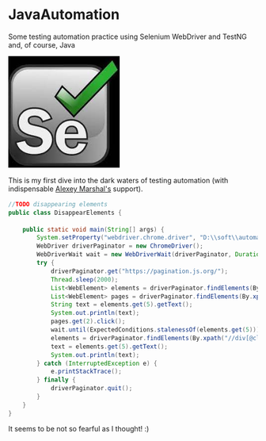 # JavaAutomation
Some testing automation practice using Selenium WebDriver and TestNG and, of course, Java

![Selenium](https://github.com/Bainoff/JavaAutomation/blob/master/selenium.jpg?raw=true)

This is my first dive into the dark waters of testing automation (with indispensable [Alexey Marshal's](https://youtu.be/L2jMIJy0u90) support).
```Java
//TODO disappearing elements
public class DisappearElements {

    public static void main(String[] args) {
        System.setProperty("webdriver.chrome.driver", "D:\\soft\\automation\\chromedriver\\chromedriver.exe");
        WebDriver driverPaginator = new ChromeDriver();
        WebDriverWait wait = new WebDriverWait(driverPaginator, Duration.ofSeconds(10));
        try {
            driverPaginator.get("https://pagination.js.org/");
            Thread.sleep(2000);
            List<WebElement> elements = driverPaginator.findElements(By.xpath("//div[@class='data-container']/ul/li"));
            List<WebElement> pages = driverPaginator.findElements(By.xpath("//div[@class='paginationjs-pages']/ul/li"));
            String text = elements.get(5).getText();
            System.out.println(text);
            pages.get(2).click();
            wait.until(ExpectedConditions.stalenessOf(elements.get(5)));
            elements = driverPaginator.findElements(By.xpath("//div[@class='data-container']/ul/li"));
            text = elements.get(5).getText();
            System.out.println(text);
        } catch (InterruptedException e) {
            e.printStackTrace();
        } finally {
            driverPaginator.quit();
        }
    }
}
```
It seems to be not so fearful as I thought! :)
